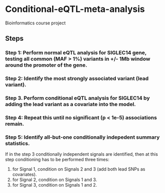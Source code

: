 # Conditional-eQTL-meta-analysis
Bioinformatics course project

## Steps

### Step 1: Perform normal eQTL analysis for SIGLEC14 gene, testing all common (MAF > 1%) variants in +/- 1Mb window around the promoter of the gene.

### Step 2: Identify the most strongly associated variant (lead variant).

### Step 3. Perform conditional eQTL analysis for SIGLEC14 by adding the lead variant as a covariate into the model.

### Step 4: Repeat this until no significant (p < 1e-5) associations remain.

### Step 5: Identify all-but-one conditionally indepedent summary statistics.

If in the step 3 conditionally independent signals are identified, then at this step conditioning has to be performed three times:
1. for Signal 1, condition on Signals 2 and 3 (add both lead SNPs as covariates).
2. for Signal 2, condition on Signals 1 and 3.
3. for Signal 3, condition on Signals 1 and 2.
